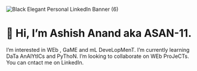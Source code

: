 ![Black Elegant Personal LinkedIn Banner (6)](https://github.com/ASAN-11/ASAN-11/assets/101577713/ff377f0e-e9e7-4770-a098-96cf06eb0d85)
# 👋 Hi, I’m Ashish Anand aka ASAN-11.
I’m interested in WEb , GaME and mL DeveLopMenT.
I’m currently learning DaTa AnAlYtICs and PyThoN.
I’m looking to collaborate on WEb ProJeCTs. 
You can cntact me on LinkedIn.

